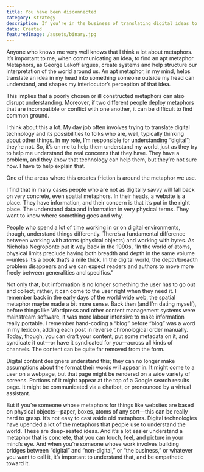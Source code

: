 ```yaml
---
title: You have been disconnected
category: strategy
description: If you’re in the business of translating digital ideas to non-digital folks, take some time to consider the metaphors that structure their understanding.
date: Created
featuredImage: /assets/binary.jpg
---
```

Anyone who knows me very well knows that I think a lot about metaphors. It’s important to me, when communicating an idea, to find an apt metaphor. Metaphors, as George Lakoff argues, create systems and help structure our interpretation of the world around us. An apt metaphor, in my mind, helps translate an idea in my head into something someone outside my head can understand, and shapes my interlocutor’s perception of that idea.

This implies that a poorly chosen or ill constructed metaphors can also disrupt understanding. Moreover, if two different people deploy metaphors that are incompatible or conflict with one another, it can be difficult to find common ground.

I think about this a lot. My day job often involves trying to translate digital technology and its possibilities to folks who are, well, typically thinking about other things. In my role, I’m responsible for understanding “digital”; they’re not. So, it’s on me to help them understand my world, just as they try to help me understand the real concerns that they have. They have a problem, and they know that technology can help them, but they’re not sure how. I have to help explain that.

One of the areas where this creates friction is around the metaphor we use.

I find that in many cases people who are not as digitally savvy will fall back on very concrete, even spatial metaphors. In their heads, a website is a place. They have information, and their concern is that it’s put in the right place. The understand data and information in very physical terms. They want to know where something goes and why.

People who spend a lot of time working in or on digital environments, though, understand things differently. There’s a fundamental difference between working with atoms (physical objects) and working with bytes. As Nicholas Negroponte put it way back in the 1990s, “In the world of atoms, physical limits preclude having both breadth and depth in the same volume—unless it’s a book that’s a mile thick. In the digital world, the depth/breadth problem disappears and we can expect readers and authors to move more freely between generalities and specifics.”

Not only that, but information is no longer something the user has to go out and collect; rather, it can come to the user right when they need it. I remember back in the early days of the world wide web, the spatial metaphor maybe made a bit more sense. Back then (and I’m dating myself), before things like Wordpress and other content management systems were mainstream software, it was more labour intensive to make information really portable. I remember hand-coding a “blog” before “blog” was a word in my lexicon, adding each post in reverse chronological order manually. Today, though, you can draft your content, put some metadata on it, and syndicate it out—or have it syndicated for you—across all kinds of channels. The content can be quite far removed from the form.

Digital content designers understand this; they can no longer make assumptions about the format their words will appear in. It might come to a user on a webpage, but that page might be rendered on a wide variety of screens. Portions of it might appear at the top of a Google search results page. It might be communicated via a chatbot, or pronounced by a virtual assistant.

But if you’re someone whose metaphors for things like websites are based on physical objects—paper, boxes, atoms of any sort—this can be really hard to grasp. It’s not easy to cast aside old metaphors. Digital technologies have upended a lot of the metaphors that people use to understand the world. These are deep-seated ideas. And it’s a lot easier understand a metaphor that is concrete, that you can touch, feel, and picture in your mind’s eye. And when you’re someone whose work involves building bridges between “digital” and “non-digital,” or “the business,” or whatever you want to call it, it’s important to understand that, and be empathetic toward it.
